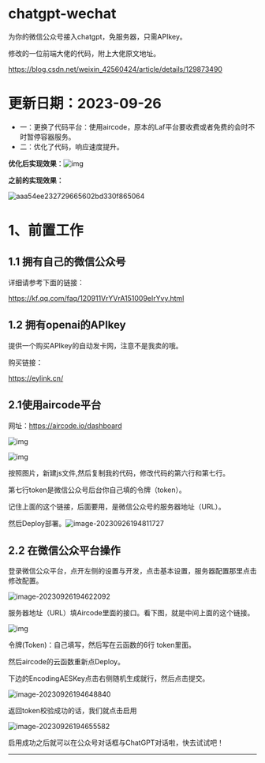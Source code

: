# chatgpt-wechat
为你的微信公众号接入chatgpt，免服务器，只需APIkey。

修改的一位前端大佬的代码，附上大佬原文地址。

https://blog.csdn.net/weixin_42560424/article/details/129873490

# **更新日期：2023-09-26**

- 一：更换了代码平台：使用aircode，原本的Laf平台要收费或者免费的会时不时暂停容器服务。
- 二：优化了代码，响应速度提升。

**优化后实现效果**：![img](https://img.misdazzling.cn/i/2023/09/26/vvx1gm-2.webp)



**之前的实现效果：**

![aaa54ee232729665602bd330f865064](https://cdn.jsdelivr.net/gh/misdazzling/photobed@main/img/aaa54ee232729665602bd330f865064.jpg)



# 

# 1、前置工作

## 1.1   拥有自己的微信公众号

详细请参考下面的链接：

https://kf.qq.com/faq/120911VrYVrA151009eIrYvy.html

## 1.2  拥有openai的APIkey

提供一个购买APIkey的自动发卡网，注意不是我卖的哦。

购买链接：

https://eylink.cn/

## **2.1使用aircode平台**

网址：https://aircode.io/dashboard

![img](https://img.misdazzling.cn/i/2023/09/26/vxfb9x-2.webp)

![img](https://img.misdazzling.cn/i/2023/09/26/w0ojpd-2.webp)

按照图片，新建js文件,然后复制我的代码，修改代码的第六行和第七行。

第七行token是微信公众号后台你自己填的令牌（token）。

记住上面的这个链接，后面要用，是微信公众号的服务器地址（URL）。

然后Deploy部署。![image-20230926194811727](https://img.misdazzling.cn/i/2023/09/26/w7ukpl-2.webp)

## 2.2 在微信公众平台操作

登录微信公众平台，点开左侧的设置与开发，点击基本设置，服务器配置那里点击修改配置。

![image-20230926194622092](https://img.misdazzling.cn/i/2023/09/26/w6pzar-2.webp)

服务器地址（URL）填Aircode里面的接口。看下图，就是中间上面的这个链接。

![img](https://img.misdazzling.cn/i/2023/09/26/w0ojpd-2.webp)



令牌(Token)：自己填写，然后写在云函数的6行 token里面。

然后aircode的云函数重新点Deploy。

下边的EncodingAESKey点击右侧随机生成就行，然后点击提交。



![image-20230926194648840](https://img.misdazzling.cn/i/2023/09/26/w6vogq-2.webp)

返回token校验成功的话，我们就点击启用

![image-20230926194655582](https://img.misdazzling.cn/i/2023/09/26/w6x7d5-2.webp)

启用成功之后就可以在公众号对话框与ChatGPT对话啦，快去试试吧！











------



